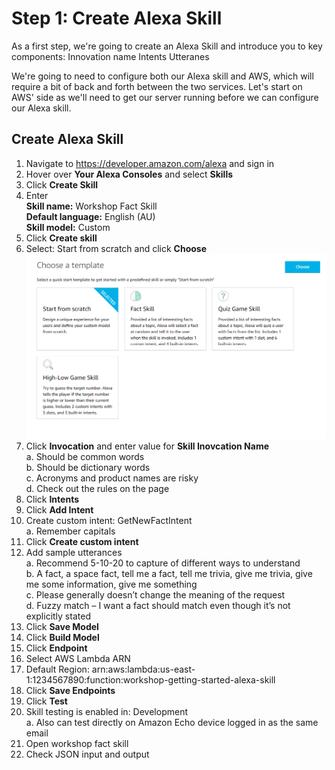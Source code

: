 # Step 1: Create Alexa Skill

As a first step, we're going to create an Alexa Skill and introduce you to key components: 
Innovation name
Intents
Utteranes

We're going to need to configure both our Alexa skill and AWS, which will require a bit of back and forth between the two services. Let's start on AWS' side as we'll need to get our server running before we can configure our Alexa skill.

## Create Alexa Skill
1.	Navigate to https://developer.amazon.com/alexa and sign in
2.	Hover over <b>Your Alexa Consoles</b> and select <b>Skills</b>
3.	Click <b>Create Skill</b>
4.	Enter 
<br />  <b>Skill name:</b> Workshop Fact Skill 
<br />  <b>Default language:</b> English (AU)
<br />  <b>Skill model:</b> Custom
5.	Click <b>Create skill</b>
6.	Select: Start from scratch and click <b>Choose</b>
![Create skill 02](https://github.com/h0psing/melb-amazon-alexa-meetup/blob/master/images/Create-skill-02.png)
7.	Click <b>Invocation</b> and enter value for <b>Skill Inovcation Name</b>
<br />    a.	Should be common words
<br />    b.	Should be dictionary words
<br />    c.	Acronyms and product names are risky
<br />    d.	Check out the rules on the page
8.	Click <b>Intents</b>
9.	Click <b>Add Intent</b>
10.	Create custom intent: GetNewFactIntent
<br />  a.	Remember capitals 
11.	Click <b>Create custom intent</b>
12.	Add sample utterances
<br />  a.	Recommend 5-10-20 to capture of different ways to understand
<br />  b.	A fact, a space fact, tell me a fact, tell me trivia, give me trivia, give me some information, give me something
<br />  c.	Please generally doesn’t change the meaning of the request 
<br />  d.	Fuzzy match – I want a fact should match even though it’s not explicitly stated
13.	Click <b>Save Model</b>
14.	Click <b>Build Model</b>
15.	Click <b>Endpoint</b>
16.	Select AWS Lambda ARN
17.	Default Region: arn:aws:lambda:us-east-1:1234567890:function:workshop-getting-started-alexa-skill
18.	Click <b>Save Endpoints</b>
19.	Click <b>Test</b>
20.	Skill testing is enabled in: Development
<br />  a.	Also can test directly on Amazon Echo device logged in as the same email
21.	Open workshop fact skill
22.	Check JSON input and output


